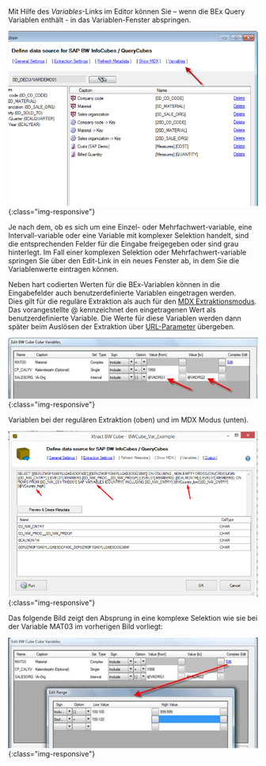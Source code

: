 
Mit Hilfe des *Variables*-Links im Editor können Sie – wenn die BEx Query Variablen enthält - in das Variablen-Fenster abspringen. 

![Define-Data-Source-for-Cube](/img/content/Define-Data-Source-for-Cube.png){:class="img-responsive"}

Je nach dem, ob es sich um eine Einzel- oder Mehrfachwert-variable, eine Intervall-variable oder eine Variable mit komplexer Selektion handelt, sind die entsprechenden Felder für die Eingabe freigegeben oder sind grau hinterlegt. Im Fall einer komplexen Selektion oder Mehrfachwert-variable springen Sie über den Edit-Link in ein neues Fenster ab, in dem Sie die Variablenwerte eintragen können.

Neben hart codierten Werten für die BEx-Variablen können in die Eingabefelder auch benutzerdefinierte Variablen eingetragen werden.<br>
Dies gilt für die reguläre Extraktion als auch für den [MDX Extraktionsmodus](./infocube-extraktionseinstellungen). Das vorangestellte @ kennzeichnet den eingetragenen Wert als benutzerdefinierte Variable. Die Werte für diese Variablen werden dann später beim Auslösen der Extraktion über [URL-Parameter](../fortgeschrittene-techniken/benutzerdefinierte-variablen) übergeben.

![Cube-Variables](/img/content/Cube-Variables.png){:class="img-responsive"}

Variablen bei der regulären Extraktion (oben) und im MDX Modus (unten).

![XU_MDX_Var_1](/img/content/XU_MDX_Var_1.png){:class="img-responsive"}

Das folgende Bild zeigt den Absprung in eine komplexe Selektion wie sie bei der Variable MAT03 im vorherigen Bild vorliegt:

![Cube-Variables-Edit-Range](/img/content/Cube-Variables-Edit-Range.png){:class="img-responsive"}
